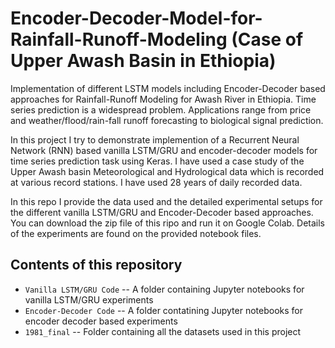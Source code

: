 # Encoder-Decoder-Model-for-Rainfall-Runoff-Modeling (Case of Upper Awash Basin in Ethiopia)
Implementation of different LSTM models including Encoder-Decoder based approaches for Rainfall-Runoff Modeling for Awash River in Ethiopia.
Time series prediction is a widespread problem. Applications range from price and weather/flood/rain-fall runoff forecasting to biological signal prediction.

In this project I try to demonstrate implemention of a Recurrent Neural Network (RNN) based vanilla LSTM/GRU and encoder-decoder models for time series prediction task using Keras. I have used a case study of the Upper Awash basin Meteorological and Hydrological data which is recorded at various record stations. I have used 28 years of daily recorded data.

In this repo I provide the data used and the detailed experimental setups for the different vanilla LSTM/GRU and Encoder-Decoder based approaches. You can download the zip file of this ripo and run it on Google Colab. Details of the experiments are found on the provided notebook files.

## Contents of this repository
- `Vanilla LSTM/GRU Code` -- A folder containing Jupyter notebooks for vanilla LSTM/GRU experiments 
- `Encoder-Decoder Code` -- A folder contatining Jupyter notebooks for encoder decoder based experiments
- `1981_final` -- Folder containing all the datasets used in this project
